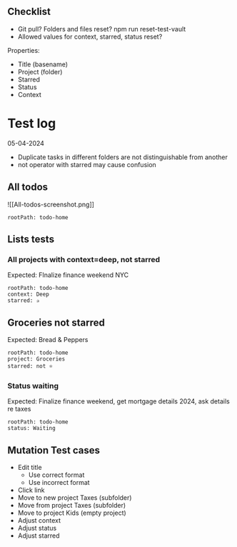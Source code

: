 ## Checklist

- Git pull? Folders and files reset? npm run reset-test-vault
- Allowed values for context, starred, status reset?


Properties:
- Title (basename)
- Project (folder)
- Starred
- Status
- Context

# Test log

05-04-2024
- Duplicate tasks in different folders are not distinguishable from another
- not operator with starred may cause confusion

## All todos

![[All-todos-screenshot.png]]

```fat
rootPath: todo-home
```

## Lists tests

### All projects with context=deep, not starred

Expected: FInalize finance weekend NYC

```fat
rootPath: todo-home
context: Deep
starred: ✰
```

## Groceries not starred
Expected: Bread & Peppers

```fat 
rootPath: todo-home
project: Groceries
starred: not ⭐
```

### Status waiting

Expected: Finalize finance weekend, get mortgage details 2024, ask details re taxes

```fat
rootPath: todo-home
status: Waiting
```

## Mutation Test cases

- Edit title
	- Use correct format
	- Use incorrect format
- Click link
- Move to new project Taxes (subfolder)
- Move from project Taxes (subfolder)
- Move to project Kids (empty project)
- Adjust context
- Adjust status
- Adjust starred
